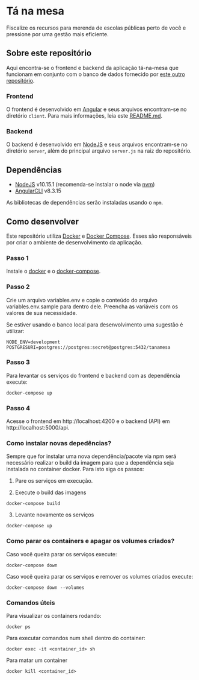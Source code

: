 # Tá na mesa

Fiscalize os recursos para merenda de escolas públicas perto de você e pressione por uma gestão mais eficiente.

## Sobre este repositório

Aqui encontra-se o frontend e backend da aplicação tá-na-mesa que funcionam em conjunto com o banco de dados fornecido por [este outro repositório](https://github.com/analytics-ufcg/ta-na-mesa-dados).

### Frontend

O frontend é desenvolvido em [Angular](https://angular.io/) e seus arquivos encontram-se no diretório `client`. Para mais informações, leia este [README.md](https://github.com/analytics-ufcg/ta-na-mesa/tree/master/client).

### Backend

O backend é desenvolvido em [NodeJS](https://nodejs.org/en/) e seus arquivos encontram-se no diretório `server`, além do principal arquivo `server.js` na raiz do repositório.

## Dependências

* [NodeJS](https://nodejs.org/en/) v10.15.1 (recomenda-se instalar o node via [nvm](https://github.com/nvm-sh/nvm))
* [AngularCLI](https://cli.angular.io/) v8.3.15

As bibliotecas de dependências serão instaladas usando o `npm`.

## Como desenvolver

Este repositório utiliza [Docker](https://www.docker.com/) e [Docker Compose](https://docs.docker.com/compose/). Esses são responsáveis por criar o ambiente de desenvolvimento da aplicação.

### Passo 1

Instale o [docker](https://docs.docker.com/install/) e o [docker-compose](https://docs.docker.com/compose/install/).

### Passo 2

Crie um arquivo variables.env e copie o conteúdo do arquivo variables.env.sample para dentro dele. Preencha as variáveis com os valores de sua necessidade.

Se estiver usando o banco local para desenvolvimento uma sugestão é utilizar:

```
NODE_ENV=development
POSTGRESURI=postgres://postgres:secret@postgres:5432/tanamesa
```

### Passo 3

Para levantar os serviços do frontend e backend com as dependência execute:

```
docker-compose up
```

### Passo 4

Acesse o frontend em http://localhost:4200 e o backend (API) em http://localhost:5000/api.

### Como instalar novas depedências?

Sempre que for instalar uma nova dependência/pacote via npm será necessário realizar o build da imagem para que a dependência seja instalada no container docker. Para isto siga os passos:

1. Pare os serviços em execução.

2. Execute o build das imagens
```
docker-compose build
```
3. Levante novamente os serviços
```
docker-compose up
```

### Como parar os containers e apagar os volumes criados?

Caso você queira parar os serviços execute:

```
docker-compose down
```

Caso você queira parar os serviços e remover os volumes criados execute:
```
docker-compose down --volumes
```

### Comandos úteis

Para visualizar os containers rodando:

```
docker ps
```

Para executar comandos num shell dentro do container:

```
docker exec -it <container_id> sh
```

Para matar um container

```
docker kill <container_id>
```
